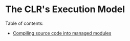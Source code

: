 # The CLR's Execution Model

Table of contents:
- [Compiling source code into managed modules](Compiling%20Source%20Code%20into%20Managed%20Modules.md)